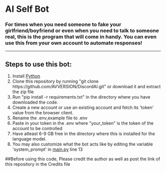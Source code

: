 # AI Self Bot
### For times when you need someone to fake your girlfriend/boyfriend or even when you need to talk to someone real, this is the program that will come in handy. You can even use this from your own account to automate responses!
<hr></hr>

## Steps to use this bot:
<ol>
  <li>Install <a href="https://www.python.org">Python</a></li>
  <li>Clone this repository by running "git clone https://github.com/AVVERSION/DiscordAI.git" or download it and extract the zip file</li>
  <li>Run "pip install -r requirements.txt" in the directory where you have downloaded the code.</li>
  <li>Create a new account or use an existing account and fetch its 'token' value from the browser client.</li>
  <li>Rename the .env,example file to .env</li>
  <li>Paste in your token in the .env where "your_token" is the token of the account to be controlled</li>
  <li>Have atleast 6-9 GB free in the directory where this is installed for the language model.</li>
  <li>You may also customize what the bot acts like by editing the variable 'system_prompt' in <a href="https://github.com/AVVERSION/DiscordAI/blob/main/main.py">main.py</a> line 13</li>
</ol>

##Before using this code, Please credit the author as well as post the link of this repository in the Credits file
